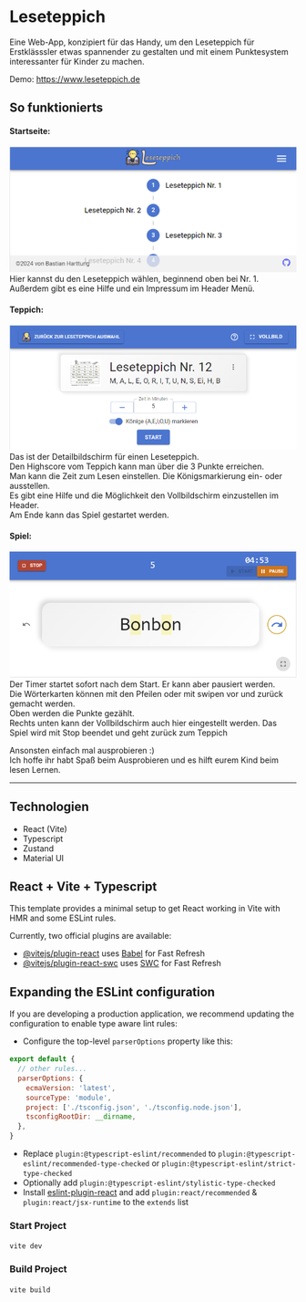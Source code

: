 # Leseteppich

Eine Web-App, konzipiert für das Handy, um den Leseteppich für Erstklässsler etwas spannender zu gestalten und mit einem
Punktesystem interessanter für Kinder zu machen.

Demo: https://www.leseteppich.de

## So funktionierts

#### Startseite:

![Startseite.png](src/assets/readme/Startseite.png)\
Hier kannst du den Leseteppich wählen, beginnend oben bei Nr. 1.\
Außerdem gibt es eine Hilfe und ein Impressum im Header Menü.

#### Teppich:

![Teppich.png](src/assets/readme/Teppich.png)\
Das ist der Detailbildschirm für einen Leseteppich.\
Den Highscore vom Teppich kann man über die 3 Punkte erreichen.\
Man kann die Zeit zum Lesen einstellen. Die Königsmarkierung ein- oder ausstellen.\
Es gibt eine Hilfe und die Möglichkeit den Vollbildschirm einzustellen im Header.\
Am Ende kann das Spiel gestartet werden.

#### Spiel:

![Spiel.png](src/assets/readme/Spiel.png)\
Der Timer startet sofort nach dem Start. Er kann aber pausiert werden.\
Die Wörterkarten können mit den Pfeilen oder mit swipen vor und zurück gemacht werden.\
Oben werden die Punkte gezählt.\
Rechts unten kann der Vollbildschirm auch hier eingestellt werden.
Das Spiel wird mit Stop beendet und geht zurück zum Teppich

Ansonsten einfach mal ausprobieren :)\
Ich hoffe ihr habt Spaß beim Ausprobieren und es hilft eurem Kind beim lesen Lernen.

____________________________

## Technologien

- React (Vite)
- Typescript
- Zustand
- Material UI

## React + Vite + Typescript

This template provides a minimal setup to get React working in Vite with HMR and some ESLint rules.

Currently, two official plugins are available:

- [@vitejs/plugin-react](https://github.com/vitejs/vite-plugin-react/blob/main/packages/plugin-react/README.md)
  uses [Babel](https://babeljs.io/) for Fast Refresh
- [@vitejs/plugin-react-swc](https://github.com/vitejs/vite-plugin-react-swc) uses [SWC](https://swc.rs/) for Fast
  Refresh

## Expanding the ESLint configuration

If you are developing a production application, we recommend updating the configuration to enable type aware lint rules:

- Configure the top-level `parserOptions` property like this:

```js
export default {
  // other rules...
  parserOptions: {
    ecmaVersion: 'latest',
    sourceType: 'module',
    project: ['./tsconfig.json', './tsconfig.node.json'],
    tsconfigRootDir: __dirname,
  },
}
```

- Replace `plugin:@typescript-eslint/recommended` to `plugin:@typescript-eslint/recommended-type-checked`
  or `plugin:@typescript-eslint/strict-type-checked`
- Optionally add `plugin:@typescript-eslint/stylistic-type-checked`
- Install [eslint-plugin-react](https://github.com/jsx-eslint/eslint-plugin-react) and
  add `plugin:react/recommended` & `plugin:react/jsx-runtime` to the `extends` list

### Start Project

`vite dev`

### Build Project

`vite build`